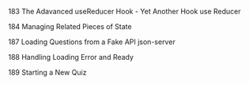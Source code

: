 183 The Adavanced useReducer Hook - Yet Another Hook use Reducer

184 Managing Related Pieces of State

187 Loading Questions from a Fake API json-server

188 Handling Loading Error and Ready

189 Starting a New Quiz
